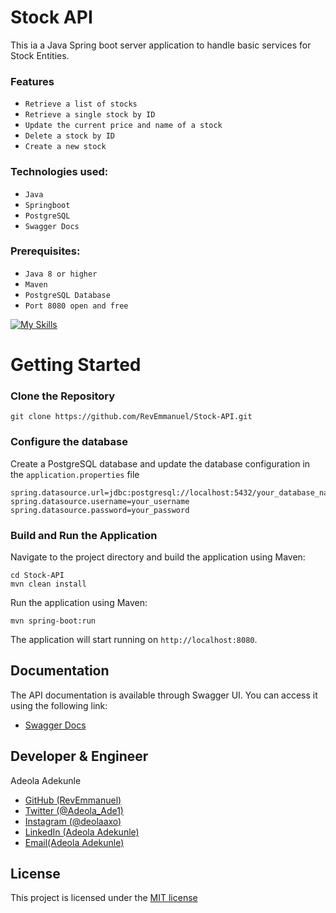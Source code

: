 # Stock API
This ia a Java Spring boot server application to handle basic services for Stock Entities.

### Features
* `Retrieve a list of stocks`
* `Retrieve a single stock by ID`
* `Update the current price and name of a stock`
* `Delete a stock by ID`
* `Create a new stock`

### Technologies used:
* `Java`
* `Springboot`
* `PostgreSQL`
* `Swagger Docs`

### Prerequisites:
* `Java 8 or higher`
* `Maven`
* `PostgreSQL Database`
* `Port 8080 open and free`

[![My Skills](https://skillicons.dev/icons?i=java,spring,mysql,postgresql,postman)](https://skillicons.dev)

# Getting Started
### Clone the Repository
```
git clone https://github.com/RevEmmanuel/Stock-API.git 
```

### Configure the database
Create a PostgreSQL database and update the database configuration in the `application.properties` file
```
spring.datasource.url=jdbc:postgresql://localhost:5432/your_database_name
spring.datasource.username=your_username
spring.datasource.password=your_password
```

### Build and Run the Application
Navigate to the project directory and build the application using Maven:
```
cd Stock-API
mvn clean install
```
Run the application using Maven:
```
mvn spring-boot:run
```
The application will start running on `http://localhost:8080`.

## Documentation
The API documentation is available through Swagger UI. You can access it using the following link:
* [Swagger Docs](http://localhost:8080/swagger-ui.html)

## Developer & Engineer
Adeola Adekunle
* [GitHub (RevEmmanuel)](https://github.com/RevEmmanuel)
* [Twitter (@Adeola_Ade1)](https://twitter.com/Adeola_Ade1)
* [Instagram (@deolaaxo)](https://www.instagram.com/deolaaxo/)
* [LinkedIn (Adeola Adekunle)](https://www.linkedin.com/in/adeola-adekunle-emmanuel/)
* [Email(Adeola Adekunle)](mailto:adeolaae1@gmail.com)

## License
This project is licensed under the [MIT license](https://opensource.org/license/mit/)

